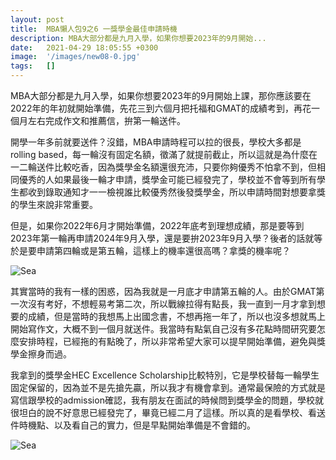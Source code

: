 ```yaml
---
layout: post
title:  MBA懶人包9之6 一獎學金最佳申請時機
description: MBA大部分都是九月入學，如果你想要2023年的9月開始...
date:   2021-04-29 18:05:55 +0300
image:  '/images/new08-0.jpg'
tags:   []
---
```

MBA大部分都是九月入學，如果你想要2023年的9月開始上課，那你應該要在2022年的年初就開始準備，先花三到六個月把托福和GMAT的成績考到，再花一個月左右完成作文和推薦信，拚第一輪送件。

<!-- ![Sea]({{site.baseurl}}/images/new08-0.jpg) -->

開學一年多前就要送件？沒錯，MBA申請時程可以拉的很長，學校大多都是rolling based，每一輪沒有固定名額，徵滿了就提前截止，所以這就是為什麼在一二輪送件比較吃香，因為獎學金名額還很充沛，只要你夠優秀不怕拿不到，但相同優秀的人如果最後一輪才申請，獎學金可能已經發完了，學校並不會等到所有學生都收到錄取通知才一一檢視誰比較優秀然後發獎學金，所以申請時間對想要拿獎的學生來說非常重要。

但是，如果你2022年6月才開始準備，2022年底考到理想成績，那是要等到2023年第一輪再申請2024年9月入學，還是要拚2023年9月入學？後者的話就等於是要申請第四輪或是第五輪，這樣上的機率還很高嗎？拿獎的機率呢？

![Sea]({{site.baseurl}}/images/new08-1.jpg)

其實當時的我有一樣的困惑，因為我就是一月底才申請第五輪的人。由於GMAT第一次沒有考好，不想輕易考第二次，所以戰線拉得有點長，我一直到一月才拿到想要的成績，但是當時的我想馬上出國念書，不想再拖一年了，所以也沒多想就馬上開始寫作文，大概不到一個月就送件。我當時有點氣自己沒有多花點時間研究要怎麼安排時程，已經拖的有點晚了，所以非常希望大家可以提早開始準備，避免與獎學金擦身而過。

我拿到的獎學金HEC Excellence Scholarship比較特別，它是學校替每一輪學生固定保留的，因為並不是先搶先贏，所以我才有機會拿到。通常最保險的方式就是寫信跟學校的admission確認，我有朋友在面試的時候問到獎學金的問題，學校就很坦白的說不好意思已經發完了，畢竟已經二月了這樣。所以真的是看學校、看送件時機點、以及看自己的實力，但是早點開始準備是不會錯的。

![Sea]({{site.baseurl}}/images/new08-2.jpg)
